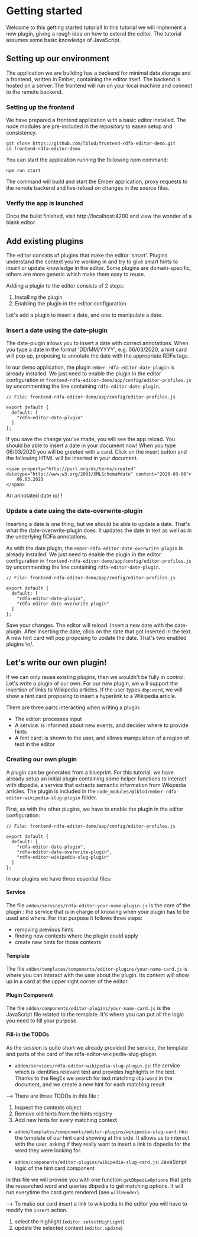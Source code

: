 # Getting started

Welcome to this getting started tutorial!  In this tutorial we will implement a new plugin, giving a rough idea on how to extend the editor. The tutorial assumes some basic knowledge of JavaScript.

## Setting up our environment

The application we are building has a backend for minimal data storage and a frontend, written in Ember, containing the editor itself. The backend is hosted on a server. The frontend will run on your local machine and connect to the remote backend.

### Setting up the frontend

We have prepared a frontend application with a basic editor installed.  The node modules are pre-included in the repository to easen setup and consistency.

    git clone https://github.com/lblod/frontend-rdfa-editor-demo.git
    cd frontend-rdfa-editor-demo

You can start the application running the following npm command:

    npm run start

The command will build and start the Ember application, proxy requests to the remote backend and live-reload on changes in the source files.

### Verify the app is launched

Once the build finished, visit http://localhost:4200 and view the wonder of a blank editor.

## Add existing plugins

The editor consists of plugins that make the editor 'smart'.  Plugins understand the context you're working in and try to give smart hints to insert or update knowledge in the editor. Some plugins are domain-specific, others are more generic which make them easy to reuse.

Adding a plugin to the editor consists of 2 steps:
1. Installing the plugin
2. Enabling the plugin in the editor configuration

Let's add a plugin to insert a date, and one to manipulate a date.

### Insert a date using the date-plugin

The date-plugin allows you to insert a date with correct annotations. When you type a date in the format 'DD/MM/YYYY', e.g. 06/03/2020, a hint card will pop up, proposing to annotate the date with the appropriate RDFa tags.

In our demo application, the plugin `ember-rdfa-editor-date-plugin` is already installed. We just need to enable the plugin in the editor configuration in `frontend-rdfa-editor-demo/app/config/editor-profiles.js` by uncommenting the line containing `rdfa-editor-date-plugin`.

    // File: frontend-rdfa-editor-demo/app/config/editor-profiles.js

    export default {
      default: [
        "rdfa-editor-date-plugin"
      ]
    };

If you save the change you've made, you will see the app reload. You should be able to insert a date in your document now! When you type 06/03/2020 you will be greeted with a card. Click on the insert button and the following HTML will be inserted in your document.

    <span property="http://purl.org/dc/terms/created" datatype="http://www.w3.org/2001/XMLSchema#date" content="2020-03-06">
        06.03.2020
    </span>

An annotated date \o/ !

### Update a date using the date-overwrite-plugin

Inserting a date is one thing, but we should be able to update a date.  That's what the date-overwrite-plugin does. It updates the date in text as well as in the underlying RDFa annotations.

As with the date plugin, the `ember-rdfa-editor-date-overwrite-plugin` is already installed. We just need to enable the plugin in the editor configuration in `frontend-rdfa-editor-demo/app/config/editor-profiles.js` by uncommenting the line containing `rdfa-editor-date-plugin`.

    // File: frontend-rdfa-editor-demo/app/config/editor-profiles.js

    export default {
      default: [
        "rdfa-editor-date-plugin",
        "rdfa-editor-date-overwrite-plugin"
      ]
    };

Save your changes. The editor will reload. Insert a new date with the date-plugin. After inserting the date, click on the date that got inserted in the text. A new hint card will pop proposing to update the date. That's two enabled plugins \o/.

## Let's write our own plugin!

If we can only reuse existing plugins, then we wouldn't be fully in control.  Let's write a plugin of our own.  For our new plugin, we will support the insertion of links to Wikipedia articles.  If the user types `dbp:word`, we will show a hint card proposing to insert a hyperlink to a Wikipedia article.

There are three parts interacting when writing a plugin:

  - The editor: processes input
  - A service: is informed about new events, and decides where to provide hints
  - A hint card: is shown to the user, and allows manipulation of a region of text in the editor

### Creating our own plugin

A plugin can be generated from a blueprint.  For this tutorial, we have already setup an initial plugin containing some helper functions to interact with dbpedia, a service that extracts semantic information from Wikipedia articles. The plugin is included in the `node_modules/@lblod/ember-rdfa-editor-wikipedia-slug-plugin` folder.

First, as with the other plugins, we have to enable the plugin in the editor configuration:

    // File: frontend-rdfa-editor-demo/app/config/editor-profiles.js

    export default {
      default: [
        "rdfa-editor-date-plugin",
        "rdfa-editor-date-overwrite-plugin",
        "rdfa-editor-wikipedia-slug-plugin"
      ]
    };


In our plugins we have three essential files:

#### Service

The file `addon/services/rdfa-editor-your-name-plugin.js` is the core of the plugin : the service that is in charge of knowing when your plugin has to be used and where. For that purpose it follows three steps:
- removing previous hints
- finding new contexts where the plugin could apply
- create new hints for those contexts

#### Template

The file `addon/templates/components/editor-plugins/your-name-card.js` is where you can interact with the user about the plugin. Its content will show up in a card at the upper right corner of the editor.

#### Plugin Component

The file `addon/components/editor-plugins/your-name-card.js` is the JavaScript file related to the template. It's where you can put all the logic you need to fill your purpose.

#### Fill-in the TODOs

As the session is quite short we already provided the service, the template and parts of the card of the rdfa-editor-wikipedia-slug-plugin.

- `addon/services/rdfa-editor-wikipedia-slug-plugin.js`: the service which is identifies relevant text and provides highlights in the text. Thanks to the RegEx we search for text matching `dbp:word` in the document, and we create a new hint for each matching result. 

--> There are three TODOs in this file :
1. Inspect the contexts object
2. Remove old hints from the hints registry
3. Add new hints for every matching context

- `addon/templates/components/editor-plugins/wikipedia-slug-card.hbs`: the template of our hint card showing at the side. It allows us to interact with the user, asking if they really want to insert a link to dbpedia for the word they were looking for.

- `addon/components/editor-plugins/wikipedia-slug-card.js`: JavaScript logic of the hint card component

In this file we will provide you with one function `getDbpediaOptions` that gets the researched word and queries dbpedia to get matching options. It will run everytime the card gets rendered (see `willRender`).

--> To make our card insert a link to wikipedia in the editor you will have to modify the `insert` action.

1. select the highlight (`editor.selectHighlight`)
2. update the selected context (`editor.update`)
